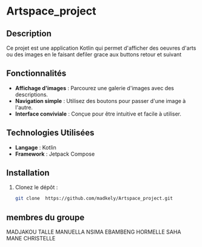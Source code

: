 # Artspace_project

## Description

Ce projet est une application Kotlin qui permet d'afficher des oeuvres d'arts ou des images en le faisant defiler grace aux buttons retour et suivant
## Fonctionnalités

- **Affichage d'images** : Parcourez une galerie d'images avec des descriptions.
- **Navigation simple** : Utilisez des boutons pour passer d'une image à l'autre.
- **Interface conviviale** : Conçue pour être intuitive et facile à utiliser.

## Technologies Utilisées

- **Langage** : Kotlin
- **Framework** : Jetpack Compose

  
## Installation

1. Clonez le dépôt :
   ```bash
   git clone  https://github.com/madkely/Artspace_project.git


  ## membres du groupe

  MADJAKOU TALLE MANUELLA
  NSIMA EBAMBENG HORMELLE
  SAHA MANE CHRISTELLE